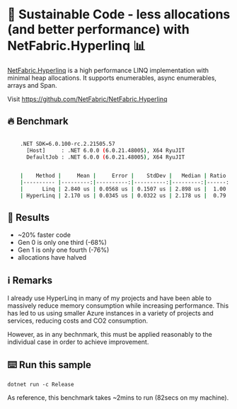 ﻿# 🌳 Sustainable Code - less allocations (and better performance) with NetFabric.Hyperlinq 📊 

[NetFabric.Hyperlinq](https://github.com/NetFabric/NetFabric.Hyperlinq) is a high performance LINQ implementation with minimal heap allocations. It supports enumerables, async enumerables, arrays and Span<T>.

Visit https://github.com/NetFabric/NetFabric.Hyperlinq

## 🔥 Benchmark

```sh

	.NET SDK=6.0.100-rc.2.21505.57
	  [Host]     : .NET 6.0.0 (6.0.21.48005), X64 RyuJIT
	  DefaultJob : .NET 6.0.0 (6.0.21.48005), X64 RyuJIT


	|    Method |     Mean |     Error |    StdDev |   Median | Ratio | RatioSD |  Gen 0 |  Gen 1 | Allocated |
	|---------- |---------:|----------:|----------:|---------:|------:|--------:|-------:|-------:|----------:|
	|      Linq | 2.840 us | 0.0568 us | 0.1507 us | 2.898 us |  1.00 |    0.00 | 0.5074 | 0.0153 |      8 KB |
	| HyperLinq | 2.170 us | 0.0345 us | 0.0322 us | 2.178 us |  0.79 |    0.06 | 0.2174 | 0.0038 |      4 KB |

```

## 🏁 Results

- ~20% faster code
- Gen 0 is only one third (-68%)
- Gen 1 is only one fourth (-76%)
- allocations have halved

## ℹ Remarks

I already use HyperLinq in many of my projects and have been able to massively reduce memory consumption while increasing performance.
This has led to us using smaller Azure instances in a variety of projects and services, reducing costs and CO2 consumption.

However, as in any bechnmark, this must be applied reasonably to the individual case in order to achieve improvement.

## ⌨️ Run this sample

```shell
dotnet run -c Release
```

As reference, this benchmark takes ~2mins to run (82secs on my machine).